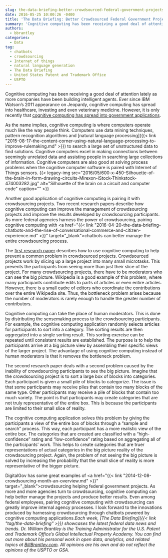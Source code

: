 ```yaml
---
slug: the-data-briefing-better-crowdsourced-federal-government-projects-through-cognitive-computing
date: 2016-05-25 10:00:26 -0400
title: 'The Data Briefing: Better Crowdsourced Federal Government Projects Through Cognitive Computing'
summary: 'Cognitive computing has been receiving a good deal of attention lately as more companies have been building intelligent agents. Ever since IBM Watson&#8217;s 2011 appearance on Jeopardy, cognitive computing has spread into healthcare, investing and even veterinary medicine. However, it is only recently that cognitive computing has spread into government applications. As the name implies,'
authors:
  - bbrantley
categories:
  - Data
tag:
  - chatbots
  - crowdsourcing
  - Internet of things
  - natural language generation
  - The Data Briefing
  - United States Patent and Trademark Office
  - USPTO
---
```


Cognitive computing has been receiving a good deal of attention lately as more companies have been building intelligent agents. Ever since IBM Watson&#8217;s 2011 appearance on Jeopardy, cognitive computing has spread into healthcare, investing and even veterinary medicine. However, it is only recently that <a href="http://www.govtech.com/data/3-Ways-Cognitive-Computing-Can-Be-Good-for-Government.html" target="_blank">cognitive computing has spread into government applications</a>.

As the name implies, cognitive computing is where computers operate much like the way people think. Computers use data mining techniques, pattern recognition algorithms and [natural language processing]({{< link "2015-08-17-the-content-corner-using-natural-language-processing-to-improve-rulemaking.md" >}}) to search a large set of unstructured data to find solutions. Cognitive computers excel in making connections between seemingly unrelated data and assisting people in searching large collections of information. Cognitive computers are also good at solving process problems when the cognitive computer software is paired with Internet of Things sensors. {{< legacy-img src="2016/05/600-x-450-Silhouette-of-the-brain-in-form-drawing-circuits-Mirexon-iStock-Thinkstock-474003282.jpg" alt="Silhouette of the brain on a circuit and computer code" caption="" >}} 

Another good application of cognitive computing is pairing it with crowdsourcing projects. Two recent research papers describe how cognitive computing can improve the management of crowdsourcing projects and improve the results developed by crowdsourcing participants. As more federal agencies harness the power of crowdsourcing, pairing cognitive computing with <a href="{{< link "2016-04-20-the-data-briefing-chatbots-and-the-rise-of-conversational-commerce-and-citizen-experience.md" >}}" target="_blank">chatbots</a> can better manage the entire crowdsourcing process.

The <a href="http://dl.acm.org/citation.cfm?id=2858036.2858364" target="_blank">first research paper</a> describes how to use cognitive computing to help prevent a common problem in crowdsourced projects. Crowdsourced projects work by slicing up a large project into many small microtasks. This prevents the participants from seeing more than just their slice of the project. For many crowdsourcing projects, there have to be moderators who can see the big picture. Wikipedia is a good example of this problem, where many participants contribute edits to parts of articles or even entire articles. However, there is a small cadre of editors who coordinate the contributions over the entire Wikipedia site. Thus, the bottleneck problem arises because the number of moderators is rarely enough to handle the greater number of contributors.

Cognitive computing can take the place of human moderators. This is done by distributing the sensemaking process to the crowdsourcing participants. For example, the cognitive computing application randomly selects articles for participants to sort into a category. The sorting results are then aggregated into a single sorting result. This sorting exercise can be repeated until consistent results are established. The purpose is to help the participants arrive at a big picture view by assembling their specific views of the larger project. The advantage of using cognitive computing instead of human moderators is that it removes the bottleneck problem.

The second research paper deals with a second problem caused by the inability of crowdsourcing participants to see the big picture. Imagine that the crowdsourcing project is to sort a large box of blocks into categories. Each participant is given a small pile of blocks to categorize. The issue is that some participants may receive piles that contain too many blocks of the same type. Other participants may receive a pile of blocks that contain too much variety. The point is that participants may create categories that are not truly representative of the entire box. This is because the participants are limited to their small slice of reality.

The cognitive computing application solves this problem by giving the participants a view of the entire box of blocks through a “sample and search” process. This way, each participant has a more realistic view of the entire box. The categories that are created are classified with a “high-confidence” rating and “low-confidence” rating based on aggregating all of the participants’ work. This helps to create categories that are truer representations of actual categories in the big picture reality of the crowdsourcing project. Again, the problem of not seeing the big picture is solved by increasing the probability that the small slice of reality is more representative of the bigger picture.

DigitalGov has some great examples of <a href="{{< link "2014-12-08-crowdsourcing-month-an-overview.md" >}}" target="_blank">crowdsourcing helping federal government projects</a>. As more and more agencies turn to crowdsourcing, cognitive computing can help better manage the projects and produce better results. Even among federal employees, pairing cognitive computing with crowdsourcing can greatly improve internal agency processes. I look forward to the innovations produced by harnessing crowdsourcing through chatbots powered by cognitive computing applications._Each week, [The Data Briefing]({{< link "tag/the-data-briefing" >}}) showcases the latest federal data news and trends._
_Dr. William Brantley is the Training Administrator for the U.S. Patent and Trademark Office’s Global Intellectual Property Academy. You can find out more about his personal work in open data, analytics, and related topics at <a href="http://billbrantley.com" target="_blank">BillBrantley.com</a>. All opinions are his own and do not reflect the opinions of the USPTO or GSA._